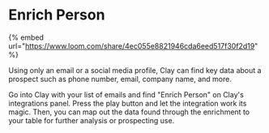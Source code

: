# Enrich Person

{% embed url="https://www.loom.com/share/4ec055e8821946cda6eed517f30f2d19" %}

Using only an email or a social media profile, Clay can find key data about a prospect such as phone number, email, company name, and more.&#x20;

Go into Clay with your list of emails and find "Enrich Person" on Clay's integrations panel. Press the play button and let the integration work its magic. Then, you can map out the data found through the enrichment to your table for further analysis or prospecting use.&#x20;
